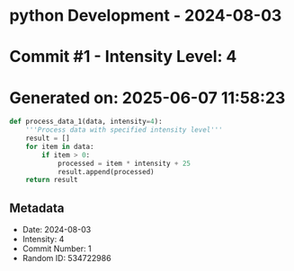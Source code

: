 ﻿# python Development - 2024-08-03
# Commit #1 - Intensity Level: 4
# Generated on: 2025-06-07 11:58:23
```python
def process_data_1(data, intensity=4):
    '''Process data with specified intensity level'''
    result = []
    for item in data:
        if item > 0:
            processed = item * intensity + 25
            result.append(processed)
    return result
```
## Metadata
- Date: 2024-08-03
- Intensity: 4
- Commit Number: 1
- Random ID: 534722986
